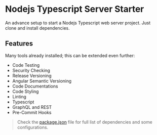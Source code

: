 # Nodejs Typescript Server Starter

An advance setup to start a Nodejs Typescript web server project.
Just clone and install dependencies.

## Features

Many tools already installed; this can be extended even further:

- Code Testing
- Security Checking
- Release Versioning
- Angular Semantic Versioning
- Code Documentations
- Code Styling
- Linting
- Typescript
- GraphQL and REST
- Pre-Commit Hooks

> Check the [package.json](package.json) file for full list of dependencies and some configurations.
